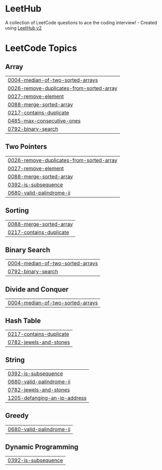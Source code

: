 # LeetHub
A collection of LeetCode questions to ace the coding interview! - Created using [LeetHub v2](https://github.com/arunbhardwaj/LeetHub-2.0)

<!---LeetCode Topics Start-->
# LeetCode Topics
## Array
|  |
| ------- |
| [0004-median-of-two-sorted-arrays](https://github.com/Priyanshu845438/LeetHub/tree/master/0004-median-of-two-sorted-arrays) |
| [0026-remove-duplicates-from-sorted-array](https://github.com/Priyanshu845438/LeetHub/tree/master/0026-remove-duplicates-from-sorted-array) |
| [0027-remove-element](https://github.com/Priyanshu845438/LeetHub/tree/master/0027-remove-element) |
| [0088-merge-sorted-array](https://github.com/Priyanshu845438/LeetHub/tree/master/0088-merge-sorted-array) |
| [0217-contains-duplicate](https://github.com/Priyanshu845438/LeetHub/tree/master/0217-contains-duplicate) |
| [0485-max-consecutive-ones](https://github.com/Priyanshu845438/LeetHub/tree/master/0485-max-consecutive-ones) |
| [0792-binary-search](https://github.com/Priyanshu845438/LeetHub/tree/master/0792-binary-search) |
## Two Pointers
|  |
| ------- |
| [0026-remove-duplicates-from-sorted-array](https://github.com/Priyanshu845438/LeetHub/tree/master/0026-remove-duplicates-from-sorted-array) |
| [0027-remove-element](https://github.com/Priyanshu845438/LeetHub/tree/master/0027-remove-element) |
| [0088-merge-sorted-array](https://github.com/Priyanshu845438/LeetHub/tree/master/0088-merge-sorted-array) |
| [0392-is-subsequence](https://github.com/Priyanshu845438/LeetHub/tree/master/0392-is-subsequence) |
| [0680-valid-palindrome-ii](https://github.com/Priyanshu845438/LeetHub/tree/master/0680-valid-palindrome-ii) |
## Sorting
|  |
| ------- |
| [0088-merge-sorted-array](https://github.com/Priyanshu845438/LeetHub/tree/master/0088-merge-sorted-array) |
| [0217-contains-duplicate](https://github.com/Priyanshu845438/LeetHub/tree/master/0217-contains-duplicate) |
## Binary Search
|  |
| ------- |
| [0004-median-of-two-sorted-arrays](https://github.com/Priyanshu845438/LeetHub/tree/master/0004-median-of-two-sorted-arrays) |
| [0792-binary-search](https://github.com/Priyanshu845438/LeetHub/tree/master/0792-binary-search) |
## Divide and Conquer
|  |
| ------- |
| [0004-median-of-two-sorted-arrays](https://github.com/Priyanshu845438/LeetHub/tree/master/0004-median-of-two-sorted-arrays) |
## Hash Table
|  |
| ------- |
| [0217-contains-duplicate](https://github.com/Priyanshu845438/LeetHub/tree/master/0217-contains-duplicate) |
| [0782-jewels-and-stones](https://github.com/Priyanshu845438/LeetHub/tree/master/0782-jewels-and-stones) |
## String
|  |
| ------- |
| [0392-is-subsequence](https://github.com/Priyanshu845438/LeetHub/tree/master/0392-is-subsequence) |
| [0680-valid-palindrome-ii](https://github.com/Priyanshu845438/LeetHub/tree/master/0680-valid-palindrome-ii) |
| [0782-jewels-and-stones](https://github.com/Priyanshu845438/LeetHub/tree/master/0782-jewels-and-stones) |
| [1205-defanging-an-ip-address](https://github.com/Priyanshu845438/LeetHub/tree/master/1205-defanging-an-ip-address) |
## Greedy
|  |
| ------- |
| [0680-valid-palindrome-ii](https://github.com/Priyanshu845438/LeetHub/tree/master/0680-valid-palindrome-ii) |
## Dynamic Programming
|  |
| ------- |
| [0392-is-subsequence](https://github.com/Priyanshu845438/LeetHub/tree/master/0392-is-subsequence) |
<!---LeetCode Topics End-->